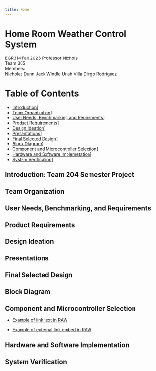 ```yaml
---
title: Home
---
```


# Home Room Weather Control System

EGR314 Fall 2023 
Professor Nichols  
Team 305  
Members:    
Nicholas Dunn
Jack Windle
Uriah Villa
Diego Rodriguez


# Table of Contents
* [Introduction](https://egr314-team-305.github.io/Team305.github.io/#introduction-team-204-semester-project)]
* [Team Organization](https://egr314-team-305.github.io/Team305.github.io/#team-organization)]
* [User Needs, Benchmarking and Reuirements]([https://egr314-team-305.github.io/Team305.github.io/#user-needs-benchmarking-and-requirements)]
* [Product Requirements]([https://egr314-team-305.github.io/Team305.github.io/#product-requirements)]
* [Design Ideation]([https://egr314-team-305.github.io/Team305.github.io/#design-ideation)]
* [Presentations]([https://egr314-team-305.github.io/Team305.github.io/#presentations)]
* [Final Selected Design]([https://egr314-team-305.github.io/Team305.github.io/#final-selected-design)]
* [Block Diagram]([https://egr314-team-305.github.io/Team305.github.io/#block-diagram)]
* [Component and Microcontroller Selection]([https://egr314-team-305.github.io/Team305.github.io/#block-diagram)]
* [Hardware and Software Implemetation]([https://egr314-team-305.github.io/Team305.github.io/#hardware-and-software-implementation)]
* [System Verification]([https://egr314-team-305.github.io/Team305.github.io/#system-verification)]

## Introduction: Team 204 Semester Project   
  
## Team Organization

## User Needs, Benchmarking, and Requirements  

## Product Requirements 

## Design Ideation

## Presentations

## Final Selected Design  

## Block Diagram
  
## Component and Microcontroller Selection  
  
* [Example of link text in RAW](/MicroSelect)

* [Example of external link embed in RAW](https://doadsheets/d/1ZWJujIUSddGSwfPPaxeSsj4ZDpHQYlIZ/edit#gid=2120733341)

## Hardware and Software Implementation

## System Verification 
